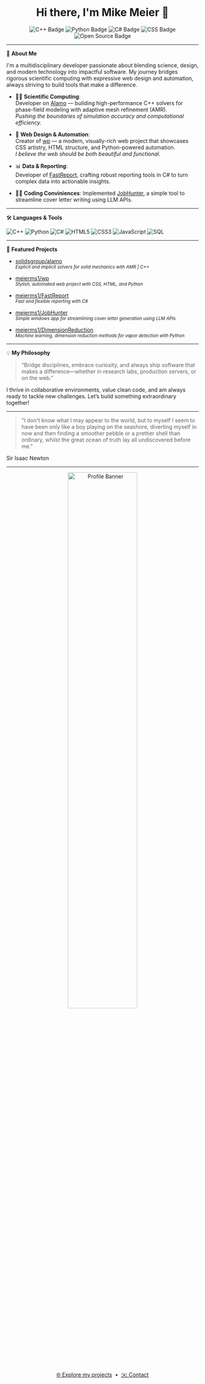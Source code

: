 <!-- Profile README for meierms1 -->

<h1 align="center">Hi there, I'm Mike Meier 👋</h1>

<p align="center">
  <img src="https://img.shields.io/badge/C++-Solid%20Mechanics-blue?logo=c%2b%2b&logoColor=white" alt="C++ Badge"/>
  <img src="https://img.shields.io/badge/Python-Web%20Automation-yellow?logo=python&logoColor=white" alt="Python Badge"/>
  <img src="https://img.shields.io/badge/C%23-Reporting-green?logo=c-sharp&logoColor=white" alt="C# Badge"/>
  <img src="https://img.shields.io/badge/CSS-Web%20Design-purple?logo=css3&logoColor=white" alt="CSS Badge"/>
  <img src="https://img.shields.io/badge/Open%20Source-❤️-red" alt="Open Source Badge"/>
</p>

---

🌟 **About Me**

I'm a multidisciplinary developer passionate about blending science, design, and modern technology into impactful software. My journey bridges rigorous scientific computing with expressive web design and automation, always striving to build tools that make a difference.

- 🧑‍🔬 **Scientific Computing**:  
  Developer on [Alamo](https://github.com/solidsgroup/alamo) — building high-performance C++ solvers for phase-field modeling with adaptive mesh refinement (AMR).  
  *Pushing the boundaries of simulation accuracy and computational efficiency.*

- 🎨 **Web Design & Automation**:  
  Creator of [wp](https://github.com/meierms1/wp) — a modern, visually-rich web project that showcases CSS artistry, HTML structure, and Python-powered automation.  
  *I believe the web should be both beautiful and functional.*

- 📊 **Data & Reporting**:  
  Developer of [FastReport](https://github.com/meierms1/FastReport), crafting robust reporting tools in C# to turn complex data into actionable insights.

- 🧑‍💻 **Coding Conviniences**:
  Implemented [JobHunter](https://github.com/meierms1/jobhunter), a simple tool to streamline cover letter writing using LLM APIs.

---

🛠️ **Languages & Tools**

<p>
  <img src="https://img.shields.io/badge/-C++-00599C?logo=c%2b%2b&logoColor=white" alt="C++"/>
  <img src="https://img.shields.io/badge/-Python-3776AB?logo=python&logoColor=white" alt="Python"/>
  <img src="https://img.shields.io/badge/-C%23-239120?logo=c-sharp&logoColor=white" alt="C#"/>
  <img src="https://img.shields.io/badge/-HTML5-E34F26?logo=html5&logoColor=white" alt="HTML5"/>
  <img src="https://img.shields.io/badge/-CSS3-1572B6?logo=css3&logoColor=white" alt="CSS3"/>
  <img src="https://img.shields.io/badge/-JavaScript-F7DF1E?logo=javascript&logoColor=black" alt="JavaScript"/>
  <img src="https://img.shields.io/badge/SQL-blue?logo=sql" alt="SQL"/>
</p>

---

🚀 **Featured Projects**

- [solidsgroup/alamo](https://github.com/solidsgroup/alamo)  
  <sub><i>Explicit and implicit solvers for solid mechanics with AMR | C++</i></sub>

- [meierms1/wp](https://github.com/meierms1/wp)  
  <sub><i>Stylish, automated web project with CSS, HTML, and Python</i></sub>

- [meierms1/FastReport](https://github.com/meierms1/FastReport)  
  <sub><i>Fast and flexible reporting with C#</i></sub>

- [meierms1/JobHunter](https://github.com/meierms1/jobhunter)  
  <sub><i>Simple windows app for streamlining cover letter generation using LLM APIs </i></sub>

- [meierms1/DimensionReduction](https://github.com/meierms1/Supervised-Dimension-Reduction-For-Optical-Vapor-Sensing)  
  <sub><i>Machine learning, dimension reduction methods for vapor detection with Python</i></sub>
  
---

💡 **My Philosophy**

> “Bridge disciplines, embrace curiosity, and always ship software that makes a difference—whether in research labs, production servers, or on the web.”

I thrive in collaborative environments, value clean code, and am always ready to tackle new challenges. Let’s build something extraordinary together!

---


> "I don't know what I may appear to the world, but to myself I seem to have been only like a boy playing on the seashore, diverting myself in now and then finding a smoother pebble or a prettier shell than ordinary, whilst the great ocean of truth lay all undiscovered before me."

Sir Isaac Newton

---

<p align="center">
  <img src="https://github.com/meierms1/meierms1/raw/main/assets/profile-banner.png" alt="Profile Banner" width="60%"/>
</p>

<p align="center">
  <a href="https://github.com/meierms1?tab=repositories">🌐 Explore my projects</a> &nbsp;•&nbsp;
  <a href="mailto:your.email@example.com">✉️ Contact</a>
</p>

